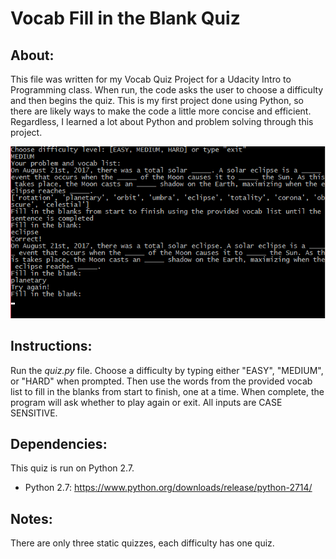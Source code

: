 # Vocab Fill in the Blank Quiz

## About:
This file was written for my Vocab Quiz Project for a Udacity Intro to Programming class. When run, the code asks the user to choose a difficulty and then begins the quiz.
This is my first project done using Python, so there are likely ways to make the code a little more concise and efficient. Regardless, I learned a lot about Python and problem solving through this project.

![Cover Image](img/cover.png)

## Instructions:
Run the *quiz.py* file. Choose a difficulty by typing either "EASY", "MEDIUM", or "HARD" when prompted. Then use the words from the provided vocab list to fill in the blanks from start to finish, one at a time. When complete, the program will ask whether to play again or exit. All inputs are CASE SENSITIVE.

## Dependencies:
This quiz is run on Python 2.7.
* Python 2.7: https://www.python.org/downloads/release/python-2714/

## Notes:
There are only three static quizzes, each difficulty has one quiz.
